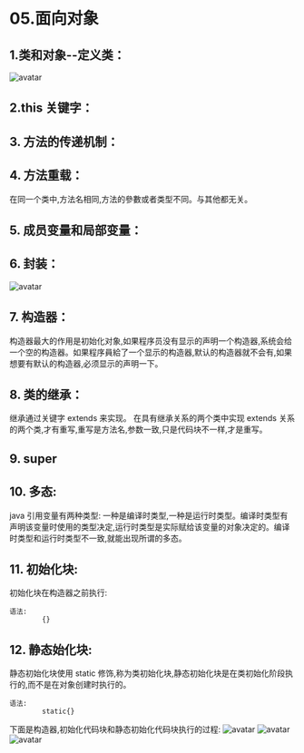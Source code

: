 # 05.面向对象

## 1.类和对象--定义类：

![avatar](../../.gitbook/assets/mian-xiang-dui-xiang.png)

## 2.this 关键字：

## 3. 方法的传递机制：

## 4. 方法重载：

在同一个类中,方法名相同,方法的參數或者类型不同。与其他都无关。

## 5. 成员变量和局部变量：

## 6. 封装：

![avatar](../../.gitbook/assets/feng-zhuang.png)

## 7. 构造器：

构造器最大的作用是初始化对象,如果程序员没有显示的声明一个构造器,系统会给一个空的构造器。如果程序員給了一个显示的构造器,默认的构造器就不会有,如果想要有默认的构造器,必须显示的声明一下。

## 8. 类的继承：

继承通过关键字 extends 来实现。 在具有继承关系的两个类中实现 extends 关系的两个类,才有重写,重写是方法名,参数一致,只是代码块不一样,才是重写。

## 9. super

## 10. 多态:

java 引用变量有两种类型: 一种是编译时类型,一种是运行时类型。编译时类型有声明该变量时使用的类型决定,运行时类型是实际赋给该变量的对象决定的。编译时类型和运行时类型不一致,就能出现所谓的多态。

## 11. 初始化块:

初始化块在构造器之前执行:

```text
语法:
        {}
```

## 12. 静态始化块:

静态初始化块使用 static 修饰,称为类初始化块,静态初始化块是在类初始化阶段执行的,而不是在对象创建时执行的。

```text
语法:
        static{}
```

下面是构造器,初始化代码块和静态初始化代码块执行的过程: ![avatar](../../.gitbook/assets/test.jpg) ![avatar](../../.gitbook/assets/test2.jpg) ![avatar](../../.gitbook/assets/test3.jpg)

